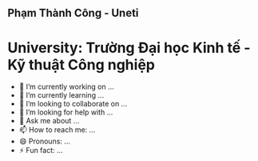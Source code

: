 ## Phạm Thành Công - Uneti
# University: Trường Đại học Kinh tế - Kỹ thuật Công nghiệp
- 🔭 I’m currently working on ...
- 🌱 I’m currently learning ...
- 👯 I’m looking to collaborate on ...
- 🤔 I’m looking for help with ...
- 💬 Ask me about ...
- 📫 How to reach me: ...
- 😄 Pronouns: ...
- ⚡ Fun fact: ...
